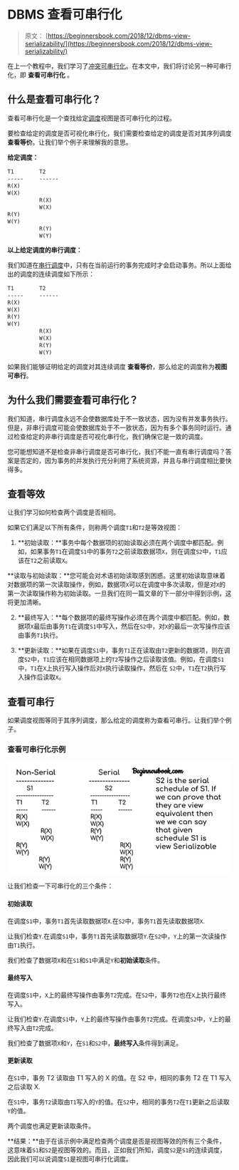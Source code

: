 # DBMS 查看可串行化

> 原文： [https://beginnersbook.com/2018/12/dbms-view-serializability/](https://beginnersbook.com/2018/12/dbms-view-serializability/)

在上一个教程中，我们学习了[冲突可串行化](https://beginnersbook.com/2018/12/dbms-conflict-serializability/)。在本文中，我们将讨论另一种可串行化，即 **查看可串行化** 。

## 什么是查看可串行化？

查看可串行化是一个查找给定[调度](https://beginnersbook.com/2018/12/dbms-schedules/)视图是否可串行化的过程。

要检查给定的调度是否可视化串行化，我们需要检查给定的调度是否对其序列调度 **查看等价**。让我们举个例子来理解我的意思。

**给定调度：**

```
T1        T2
-----     ------
R(X)
W(X)
          R(X)
          W(X)
R(Y)
W(Y) 
          R(Y)
          W(Y)

```

**以上给定调度的串行调度：**

我们知道在[串行调度](https://beginnersbook.com/2018/12/dbms-schedules/)中，只有在当前运行的事务完成时才会启动事务。所以上面给出的调度的连续调度如下所示：

```
T1        T2
-----     ------
R(X)
W(X)
R(Y)
W(Y)
          R(X)
          W(X)
          R(Y)
          W(Y)

```

如果我们能够证明给定的调度对其连续调度 **查看等价**，那么给定的调度称为**视图可串行**。

## 为什么我们需要查看可串行化？

我们知道，串行调度永远不会使数据库处于不一致状态，因为没有并发事务执行。但是，非串行调度可能会使数据库处于不一致状态，因为有多个事务同时运行。通过检查给定的非串行调度是否可视化串行化，我们确保它是一致的调度。

您可能想知道不是检查非串行调度是否可串行化，我们不能一直有串行调度吗？答案是否定的，因为事务的并发执行充分利用了系统资源，并且与串行调度相比要快得多。

## 查看等效

让我们学习如何检查两个调度是否相同。

如果它们满足以下所有条件，则称两个调度`T1`和`T2`是等效视图：

1.  **初始读取：**事务中每个数据项的初始读取必须在两个调度中都匹配。例如，如果事务`T1`在调度`S1`中的事务`T2`之前读取数据项`X`，则在调度`S2`中，`T1`应该在`T2`之前读取`X`。

**读取与初始读取：**您可能会对术语初始读取感到困惑。这里初始读取意味着对数据项的第一次读取操作，例如，数据项`X`可以在调度中多次读取，但是对`X`的第一次读取操作称为初始读取。一旦我们在同一篇文章的下一部分中得到示例，这将更加清晰。

2.  **最终写入：**每个数据项的最终写操作必须在两个调度中都匹配。例如，数据项`X`最后由事务`T1`在调度`S1`中写入，然后在`S2`中，对`X`的最后一次写操作应该由事务`T1`执行。

3.  **更新读取：**如果在调度`S1`中，事务`T1`正在读取由`T2`更新的数据项，则在调度`S2`中，`T1`应该在相同数据项上的`T2`写操作之后读取该值。例如，在调度`S1`中，`T1`在`X`上执行写入操作后对`X`执行读取操作，然后在 `S2`中，`T1`在`T2`执行写入操作后读取`X`。

## 查看可串行

如果调度视图等同于其序列调度，那么给定的调度称为查看可串行。让我们举个例子。

### 查看可串行化示例

![DBMS View Serializability](img/0fd7488ef319240d2749eba146c9067b.jpg)

让我们检查一下可串行化的三个条件：

#### 初始读取

在调度`S1`中，事务`T1`首先读取数据项`X`.在`S2`中，事务`T1`首先读取数据项`X`.

让我们检查`Y`.在调度`S1`中，事务`T1`首先读取数据项`Y`.在`S2`中，`Y`上的第一次读操作由`T1`执行。

我们检查了数据项`X`和在`S1`和`S1`中满足`Y`和**初始读取**条件。

#### 最终写入

在调度`S1`中，`X`上的最终写操作由事务`T2`完成。在`S2`中，事务`T2`也在`X`上执行最终写入。

让我们检查`Y`.在调度`S1`中，`Y`上的最终写操作由事务`T2`完成。在调度`S2`中，`Y`上的最终写入由`T2`完成。

我们检查了数据项`X`和`Y`，在`S1`和`S2`中，**最终写入**条件得到满足。

#### 更新读取

在`S1`中，事务 T2 读取由 T1 写入的 X 的值。在 S2 中，相同的事务 T2 在 T1 写入之后读取 X.

在`S1`中，事务`T2`读取由`T1`写入的`Y`的值。在`S2`中，相同的事务`T2`在`T1`更新之后读取`Y`的值。

两个调度也满足更新读取条件。

**结果：**由于在该示例中满足检查两个调度是否是视图等效的所有三个条件，这意味着`S1`和`S2`是视图等效的。而且，正如我们所知，调度`S2`是`S1`的连续调度，因此我们可以说调度`S1`是视图可串行化调度。
